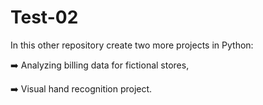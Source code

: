 # Test-02

In this other repository create two more projects in Python: 

➡️ Analyzing billing data for fictional stores, 

➡️ Visual hand recognition project.
